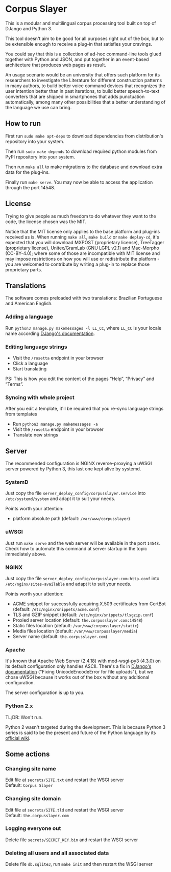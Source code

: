 # Corpus Slayer

This is a modular and multilingual corpus processing tool built on top of DJango and Python 3.

This tool doesn't aim to be good for all purposes right out of the box, but to be extensible enough to receive a plug-in that satisfies your cravings.

You could say that this is a collection of ad-hoc command-line tools glued together with Python and JSON, and put together in an event-based architecture that produces web pages as result.

An usage scenario would be an university that offers such platform for its researchers to investigate the Literature for different construction patterns in many authors, to build better voice command devices that recognizes the user intention better than in past iterations, to build better speech-to-text converters that are shipped in smartphones that adds punctuation automatically, among many other possibilities that a better understanding of the language we use can bring.

## How to run

First run `sudo make apt-deps` to download dependencies from distribution's repository into your system.

Then run `sudo make depends` to download required python modules from PyPI repository into your system.

Then run `make all` to make migrations to the database and download extra data for the plug-ins.

Finally run `make serve`. You may now be able to access the application through the port 14548.

## License

Trying to give people as much freedom to do whatever they want to the code, the license chosen was the MIT.

Notice that the MIT license only applies to the base platform and plug-ins received as is. When running `make all`, `make build` or `make deploy-cd`, it's expected that you will download MXPOST (proprietary license), TreeTagger (proprietary license), Unitex/GramLab (GNU LGPL v2.1) and Mac-Morpho (CC-BY-4.0); where some of those are incompatible with MIT license and may impose restrictions on how you will use or redistribute the platform - you are welcomed to contribute by writing a plug-in to replace those proprietary parts.

## Translations

The software comes preloaded with two translations: Brazilian Portuguese and American English.

### Adding a language

Run `python3 manage.py makemessages -l LL_CC`, where `LL_CC` is your locale name according [DJango's documentation](https://docs.djangoproject.com/en/1.11/topics/i18n/).

### Editing language strings

- Visit the `/rosetta` endpoint in your browser
- Click a language
- Start translating

PS: This is how you edit the content of the pages “Help”, “Privacy” and “Terms”.

### Syncing with whole project

After you edit a template, it'll be required that you re-sync language strings from templates

- Run `python3 manage.py makemessages -a`
- Visit the `/rosetta` endpoint in your browser
- Translate new strings

## Server

The recommended configuration is NGINX reverse-proxying a uWSGI server powered by Python 3, this last one kept alive by systemd.

### SystemD

Just copy the file `server_deploy_config/corpusslayer.service` into `/etc/systemd/system` and adapt it to suit your needs.

Points worth your attention:
- platform absolute path (default: `/var/www/corpusslayer`)

### uWSGI

Just run `make serve` and the web server will be available in the port `14548`. Check how to automate this command at server startup in the topic immediately above.

### NGINX

Just copy the file `server_deploy_config/corpusslayer-com-http.conf` into `/etc/nginx/sites-available` and adapt it to suit your needs.

Points worth your attention:
- ACME snippet for successfully acquiring X.509 certificates from CertBot (default: `/etc/nginx/snippets/acme.conf`)
- TLS and GZIP snippet (default: `/etc/nginx/snippets/tlsgzip.conf`)
- Proxied server location (default: `the.corpusslayer.com:14548`)
- Static files location (default: `/var/www/corpusslayer/static`)
- Media files location (default: `/var/www/corpusslayer/media`)
- Server name (default: `the.corpusslayer.com`)

### Apache

It's known that Apache Web Server (2.4.18) with mod-wsgi-py3 (4.3.0) on its default configuration only handles ASCII. There's a fix in [DJango's documentation](https://docs.djangoproject.com/en/1.11/howto/deployment/wsgi/modwsgi/) ("Fixing UnicodeEncodeError for file uploads"), but we chose uWSGI because it works out of the box without any additional configuration.

The server configuration is up to you.

### Python 2.x

TL;DR: Won't run.

Python 2 wasn't targeted during the development. This is because Python 3 series is said to be the present and future of the Python language by its [official wiki](https://wiki.python.org/moin/Python2orPython3).

## Some actions

### Changing site name

Edit file at `secrets/SITE.txt` and restart the WSGI server
<br>
Default: `Corpus Slayer`

### Changing site domain

Edit file at `secrets/SITE.tld` and restart the WSGI server
<br>
Default: `the.corpusslayer.com`

### Logging everyone out

Delete file `secrets/SECRET_KEY.bin` and restart the WSGI server

### Deleting all users and all associated data

Delete file `db.sqlite3`, run `make init` and then restart the WSGI server
